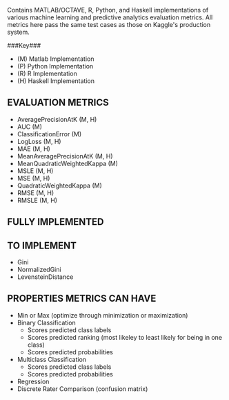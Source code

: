 Contains MATLAB/OCTAVE, R, Python, and Haskell implementations of various machine learning and predictive analytics evaluation metrics. All metrics here pass the same test cases as those on Kaggle's production system.

###Key###

 - (M) Matlab Implementation
 - (P) Python Implementation
 - (R) R Implementation
 - (H) Haskell Implementation

EVALUATION METRICS
------------------

 - AveragePrecisionAtK (M, H)
 - AUC (M)
 - ClassificationError (M)
 - LogLoss (M, H)
 - MAE (M, H)
 - MeanAveragePrecisionAtK (M, H)
 - MeanQuadraticWeightedKappa (M)
 - MSLE (M, H)
 - MSE (M, H)
 - QuadraticWeightedKappa (M)
 - RMSE (M, H)
 - RMSLE (M, H)

FULLY IMPLEMENTED
-----------------

TO IMPLEMENT
------------

 - Gini
 - NormalizedGini
 - LevensteinDistance

PROPERTIES METRICS CAN HAVE
---------------------------

 - Min or Max (optimize through minimization or maximization)
 - Binary Classification
   - Scores predicted class labels
   - Scores predicted ranking (most likeley to least likely for being in one class)
   - Scores predicted probabilities
 - Multiclass Classification
   - Scores predicted class labels
   - Scores predicted probabilities
 - Regression
 - Discrete Rater Comparison (confusion matrix)

